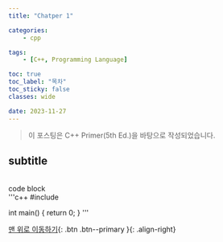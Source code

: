 ```yaml
---
title: "Chatper 1"

categories:
    - cpp

tags:
    - [C++, Programming Language]

toc: true
toc_label: "목차"
toc_sticky: false
classes: wide

date: 2023-11-27
---
```


> 이 포스팅은 C++ Primer(5th Ed.)을 바탕으로 작성되었습니다.

## subtitle
<br>code block</br>
'''c++
#include <stdio>

int main() {
    return 0;
}
'''



[맨 위로 이동하기](#){: .btn .btn--primary }{: .align-right}